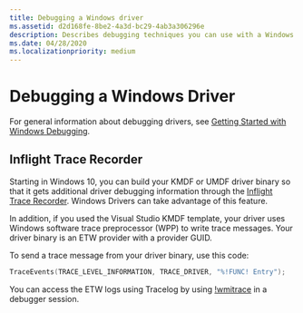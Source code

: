```yaml
---
title: Debugging a Windows driver
ms.assetid: d2d168fe-8be2-4a3d-bc29-4ab3a306296e
description: Describes debugging techniques you can use with a Windows driver, in particular the Inflight Trace Recorder.
ms.date: 04/28/2020
ms.localizationpriority: medium
---
```


# Debugging a Windows Driver 

For general information about debugging drivers, see [Getting Started with Windows Debugging](../debugger/getting-started-with-windows-debugging.md).

## Inflight Trace Recorder

Starting in Windows 10, you can build your KMDF or UMDF driver binary so that it gets additional driver debugging information through the [Inflight Trace Recorder](../devtest/using-wpp-recorder.md). Windows Drivers can take advantage of this feature.

In addition, if you used the Visual Studio KMDF template, your driver uses Windows software trace preprocessor (WPP) to write trace messages. Your driver binary is an ETW provider with a provider GUID.

To send a trace message from your driver binary, use this code:

   ```cpp
   TraceEvents(TRACE_LEVEL_INFORMATION, TRACE_DRIVER, "%!FUNC! Entry");
   ```

You can access the ETW logs using Tracelog by using [!wmitrace](../debugger/wmi-tracing-extensions--wmitrace-dll-.md) in a debugger session.